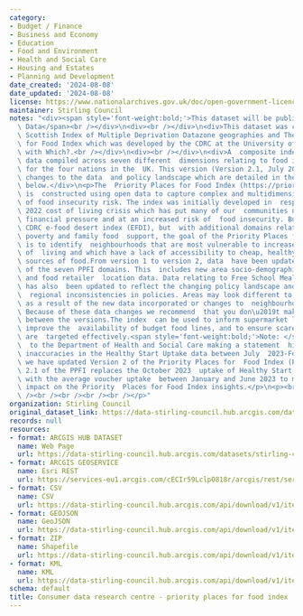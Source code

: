 ```yaml
---
category:
- Budget / Finance
- Business and Economy
- Education
- Food and Environment
- Health and Social Care
- Housing and Estates
- Planning and Development
date_created: '2024-08-08'
date_updated: '2024-08-08'
license: https://www.nationalarchives.gov.uk/doc/open-government-licence/version/3/
maintainer: Stirling Council
notes: "<div><span style='font-weight:bold;'>This dataset will be published as Open\
  \ Data</span><br /></div>\n<div><br /></div>\n<div>This dataset was created by joining\
  \ Scottish Index of Multiple Deprivation Datazone geographies and The Priority Places\
  \ for Food Index which was developed by the CDRC at the University of Leeds in collaboration\
  \ with Which?.<br /></div>\n<div><br /></div>\n<div>A  composite index formed of\
  \ data compiled across seven different  dimensions relating to food insecurity risk\
  \ for the four nations in the  UK. This version (Version 2.1, July 2024) reflects\
  \ changes to the data  and policy landscape which are detailed in the user guide\
  \ below.</div>\n<p>The  Priority Places for Food Index (https://priorityplaces.cdrc.ac.uk/)\
  \ is  constructed using open data to capture complex and multidimensional  aspects\
  \ of food insecurity risk. The index was initially developed in  response to the\
  \ 2022 cost of living crisis which has put many of our  communities under severe\
  \ financial pressure and at an increased risk of  food insecurity. Building on the\
  \ CDRC e-food desert index (EFDI), but  with additional domains relating to fuel\
  \ poverty and family food  support, the goal of the Priority Places for Food Index\
  \ is to identify  neighbourhoods that are most vulnerable to increases in the cost\
  \ of  living and which have a lack of accessibility to cheap, healthy, and  sustainable\
  \ sources of food.From version 1 to version 2, data  have been updated across several\
  \ of the seven PPFI domains. This  includes new area socio-demographics, foodbank,\
  \ and food retailer  location data. Data relating to Free School Meal eligibility\
  \ has also  been updated to reflect the changing policy landscape and to address\
  \  regional inconsistencies in policies. Areas may look different to  version one\
  \ as a result of the new data incorporated or changes to  neighbourhood boundaries.\
  \ Because of these data changes we recommend  that you don\u2019t make comparisons\
  \ between the versions.The index  can be used to inform supermarket location analytics,\
  \ improve the  availability of budget food lines, and to ensure scare resources\
  \ are  targeted effectively.<span style='font-weight:bold;'>Note: </span>Subject\
  \  to the Department of Health and Social Care making a statement  highlighting\
  \ inaccuracies in the Healthy Start Uptake data between July  2023-February 2024,\
  \ we have updated Version 2 of the Priority Places for  Food Index (PPFI). Version\
  \ 2.1 of the PPFI replaces the October 2023  uptake of Healthy Start Vouchers values\
  \ with the average voucher uptake  between January and June 2023 to minimise the\
  \ impact on the Priority  Places for Food Index insights.</p>\n<p><br /><br /><br\
  \ /><br /><br /><br /><br /></p>"
organization: Stirling Council
original_dataset_link: https://data-stirling-council.hub.arcgis.com/datasets/stirling-council::consumer-data-research-centre-priority-places-for-food-index
records: null
resources:
- format: ARCGIS HUB DATASET
  name: Web Page
  url: https://data-stirling-council.hub.arcgis.com/datasets/stirling-council::consumer-data-research-centre-priority-places-for-food-index
- format: ARCGIS GEOSERVICE
  name: Esri REST
  url: https://services-eu1.arcgis.com/cECIr59LclpO818r/arcgis/rest/services/cdrc_priority_places_for_food_index/FeatureServer/0
- format: CSV
  name: CSV
  url: https://data-stirling-council.hub.arcgis.com/api/download/v1/items/793e40ba41d445cbac4ff72383e1a861/csv?layers=0
- format: GEOJSON
  name: GeoJSON
  url: https://data-stirling-council.hub.arcgis.com/api/download/v1/items/793e40ba41d445cbac4ff72383e1a861/geojson?layers=0
- format: ZIP
  name: Shapefile
  url: https://data-stirling-council.hub.arcgis.com/api/download/v1/items/793e40ba41d445cbac4ff72383e1a861/shapefile?layers=0
- format: KML
  name: KML
  url: https://data-stirling-council.hub.arcgis.com/api/download/v1/items/793e40ba41d445cbac4ff72383e1a861/kml?layers=0
schema: default
title: Consumer data research centre - priority places for food index
---
```


